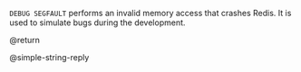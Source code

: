 `DEBUG SEGFAULT` performs an invalid memory access that crashes Redis.
It is used to simulate bugs during the development.

@return

@simple-string-reply
